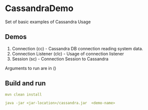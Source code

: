 # CassandraDemo

Set of basic examples of Cassandra Usage

## Demos
1. Connection (cc) - Cassandra DB connection reading system data.
2. Connection Listener (clc) - Usage of connection listener
3. Session (sc) - Connection Session to Cassandra


Arguments to run are in ()

## Build and run

```yaml
mvn clean install

java -jar <jar-location>/cassandra.jar  <demo-name>
```
